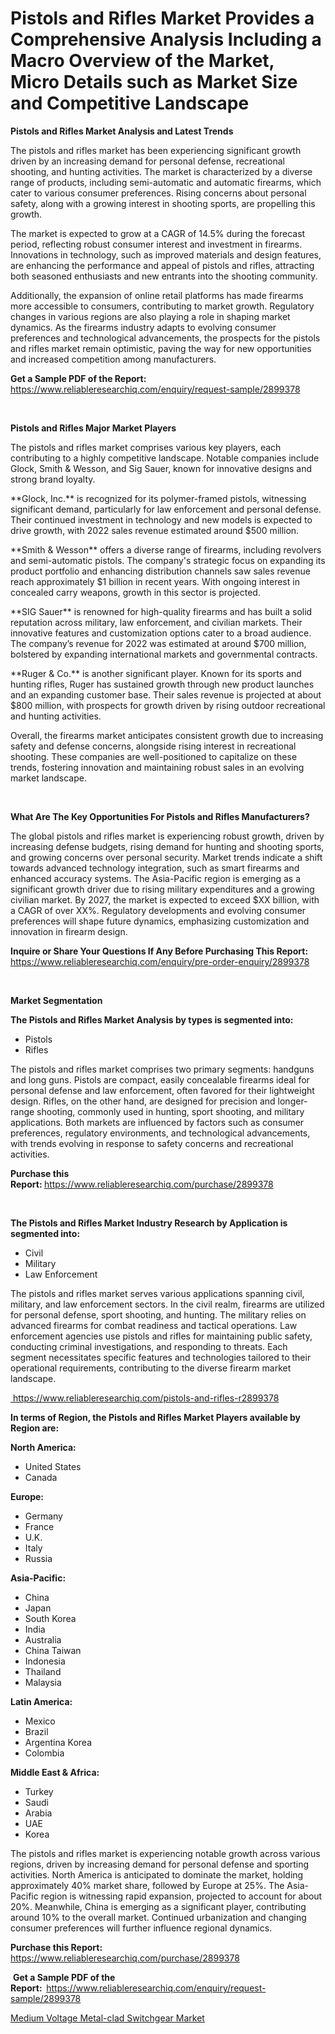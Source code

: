 <p><h1>Pistols and Rifles Market Provides a Comprehensive Analysis Including a Macro Overview of the Market, Micro Details such as Market Size and Competitive Landscape</h1></p><p><strong>Pistols and Rifles Market Analysis and Latest Trends</strong></p>
<p><p>The pistols and rifles market has been experiencing significant growth driven by an increasing demand for personal defense, recreational shooting, and hunting activities. The market is characterized by a diverse range of products, including semi-automatic and automatic firearms, which cater to various consumer preferences. Rising concerns about personal safety, along with a growing interest in shooting sports, are propelling this growth.</p><p>The market is expected to grow at a CAGR of 14.5% during the forecast period, reflecting robust consumer interest and investment in firearms. Innovations in technology, such as improved materials and design features, are enhancing the performance and appeal of pistols and rifles, attracting both seasoned enthusiasts and new entrants into the shooting community.</p><p>Additionally, the expansion of online retail platforms has made firearms more accessible to consumers, contributing to market growth. Regulatory changes in various regions are also playing a role in shaping market dynamics. As the firearms industry adapts to evolving consumer preferences and technological advancements, the prospects for the pistols and rifles market remain optimistic, paving the way for new opportunities and increased competition among manufacturers.</p></p>
<p><strong>Get a Sample PDF of the Report:&nbsp;</strong> <a href="https://www.reliableresearchiq.com/enquiry/request-sample/2899378?utm_campaign=2458&utm_medium=2&utm_source=Github&utm_content=ia&utm_term=15032025&utm_id=pistols-and-rifles">https://www.reliableresearchiq.com/enquiry/request-sample/2899378</a></p>
<p>&nbsp;</p>
<p><strong>Pistols and Rifles Major Market Players</strong></p>
<p><p>The pistols and rifles market comprises various key players, each contributing to a highly competitive landscape. Notable companies include Glock, Smith & Wesson, and Sig Sauer, known for innovative designs and strong brand loyalty. </p><p>**Glock, Inc.** is recognized for its polymer-framed pistols, witnessing significant demand, particularly for law enforcement and personal defense. Their continued investment in technology and new models is expected to drive growth, with 2022 sales revenue estimated around $500 million.</p><p>**Smith & Wesson** offers a diverse range of firearms, including revolvers and semi-automatic pistols. The company's strategic focus on expanding its product portfolio and enhancing distribution channels saw sales revenue reach approximately $1 billion in recent years. With ongoing interest in concealed carry weapons, growth in this sector is projected.</p><p>**SIG Sauer** is renowned for high-quality firearms and has built a solid reputation across military, law enforcement, and civilian markets. Their innovative features and customization options cater to a broad audience. The company’s revenue for 2022 was estimated at around $700 million, bolstered by expanding international markets and governmental contracts.</p><p>**Ruger & Co.** is another significant player. Known for its sports and hunting rifles, Ruger has sustained growth through new product launches and an expanding customer base. Their sales revenue is projected at about $800 million, with prospects for growth driven by rising outdoor recreational and hunting activities.</p><p>Overall, the firearms market anticipates consistent growth due to increasing safety and defense concerns, alongside rising interest in recreational shooting. These companies are well-positioned to capitalize on these trends, fostering innovation and maintaining robust sales in an evolving market landscape.</p></p>
<p>&nbsp;</p>
<p><strong>What Are The Key Opportunities For Pistols and Rifles Manufacturers?</strong></p>
<p><p>The global pistols and rifles market is experiencing robust growth, driven by increasing defense budgets, rising demand for hunting and shooting sports, and growing concerns over personal security. Market trends indicate a shift towards advanced technology integration, such as smart firearms and enhanced accuracy systems. The Asia-Pacific region is emerging as a significant growth driver due to rising military expenditures and a growing civilian market. By 2027, the market is expected to exceed $XX billion, with a CAGR of over XX%. Regulatory developments and evolving consumer preferences will shape future dynamics, emphasizing customization and innovation in firearm design.</p></p>
<p><strong>Inquire or Share Your Questions If Any Before Purchasing This Report:</strong> <a href="https://www.reliableresearchiq.com/enquiry/pre-order-enquiry/2899378?utm_campaign=2458&utm_medium=2&utm_source=Github&utm_content=ia&utm_term=15032025&utm_id=pistols-and-rifles">https://www.reliableresearchiq.com/enquiry/pre-order-enquiry/2899378</a></p>
<p>&nbsp;</p>
<p><strong>Market Segmentation</strong></p>
<p><strong>The Pistols and Rifles Market Analysis by types is segmented into:</strong></p>
<p><ul><li> Pistols</li><li>Rifles </li></ul></p>
<p><p>The pistols and rifles market comprises two primary segments: handguns and long guns. Pistols are compact, easily concealable firearms ideal for personal defense and law enforcement, often favored for their lightweight design. Rifles, on the other hand, are designed for precision and longer-range shooting, commonly used in hunting, sport shooting, and military applications. Both markets are influenced by factors such as consumer preferences, regulatory environments, and technological advancements, with trends evolving in response to safety concerns and recreational activities.</p></p>
<p><strong>Purchase this Report:&nbsp;</strong><a href="https://www.reliableresearchiq.com/purchase/2899378?utm_campaign=2458&utm_medium=2&utm_source=Github&utm_content=ia&utm_term=15032025&utm_id=pistols-and-rifles">https://www.reliableresearchiq.com/purchase/2899378</a></p>
<p>&nbsp;</p>
<p><strong>The Pistols and Rifles Market Industry Research by Application is segmented into:</strong></p>
<p><ul><li> Civil</li><li>Military</li><li>Law Enforcement </li></ul></p>
<p><p>The pistols and rifles market serves various applications spanning civil, military, and law enforcement sectors. In the civil realm, firearms are utilized for personal defense, sport shooting, and hunting. The military relies on advanced firearms for combat readiness and tactical operations. Law enforcement agencies use pistols and rifles for maintaining public safety, conducting criminal investigations, and responding to threats. Each segment necessitates specific features and technologies tailored to their operational requirements, contributing to the diverse firearm market landscape.</p></p>
<p><a href="https://www.reliableresearchiq.com/pistols-and-rifles-r2899378?utm_campaign=2458&utm_medium=2&utm_source=Github&utm_content=ia&utm_term=15032025&utm_id=pistols-and-rifles">&nbsp;https://www.reliableresearchiq.com/pistols-and-rifles-r2899378</a></p>
<p><strong>In terms of Region, the Pistols and Rifles Market Players available by Region are:</strong></p>
<p>
    <p> <strong> North America: </strong>
        <ul>
            <li>United States</li>
            <li>Canada</li>
        </ul>
        </p> 
    <p> <strong> Europe: </strong>
        <ul>
            <li>Germany</li>
            <li>France</li>
            <li>U.K.</li>
            <li>Italy</li>
            <li>Russia</li>
        </ul>
        </p> 
    <p> <strong> Asia-Pacific: </strong>
        <ul>
            <li>China</li>
            <li>Japan</li>
            <li>South Korea</li>
            <li>India</li>
            <li>Australia</li>
            <li>China Taiwan</li>
            <li>Indonesia</li>
            <li>Thailand</li>
            <li>Malaysia</li>
        </ul>
        </p> 
    <p> <strong> Latin America: </strong>
        <ul>
            <li>Mexico</li>
            <li>Brazil</li>
            <li>Argentina Korea</li>
            <li>Colombia</li>
        </ul>
        </p> 
    <p> <strong> Middle East & Africa: </strong>
        <ul>
            <li>Turkey</li>
            <li>Saudi</li>
            <li>Arabia</li>
            <li>UAE</li>
            <li>Korea</li>
        </ul>
    </p>
    </p>
<p><p>The pistols and rifles market is experiencing notable growth across various regions, driven by increasing demand for personal defense and sporting activities. North America is anticipated to dominate the market, holding approximately 40% market share, followed by Europe at 25%. The Asia-Pacific region is witnessing rapid expansion, projected to account for about 20%. Meanwhile, China is emerging as a significant player, contributing around 10% to the overall market. Continued urbanization and changing consumer preferences will further influence regional dynamics.</p></p>
<p><strong>Purchase this Report: </strong><a href="https://www.reliableresearchiq.com/purchase/2899378?utm_campaign=2458&utm_medium=2&utm_source=Github&utm_content=ia&utm_term=15032025&utm_id=pistols-and-rifles">https://www.reliableresearchiq.com/purchase/2899378</a></p>
<p>&nbsp;<strong>Get a Sample PDF of the Report:&nbsp;&nbsp;</strong><a href="https://www.reliableresearchiq.com/enquiry/request-sample/2899378?utm_campaign=2458&utm_medium=2&utm_source=Github&utm_content=ia&utm_term=15032025&utm_id=pistols-and-rifles">https://www.reliableresearchiq.com/enquiry/request-sample/2899378</a></p>
<p><strong></strong></p>
<p><p><a href="https://github.com/maclarensidney/Market-Research-Report-List-1/blob/main/medium-voltage-metal-clad-switchgear-market.md?utm_campaign=2458&utm_medium=2&utm_source=Github&utm_content=ia&utm_term=15032025&utm_id=pistols-and-rifles">Medium Voltage Metal-clad Switchgear Market</a></p></p>